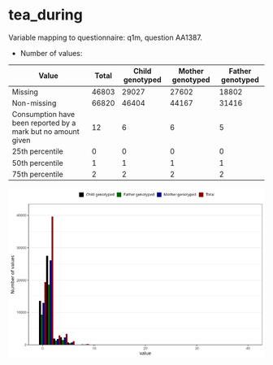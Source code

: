 # tea_during
Variable mapping to questionnaire: q1m, question AA1387.
- Number of values:

| Value | Total | Child genotyped | Mother genotyped | Father genotyped |
| ----- | ----- | --------------- | ---------------- | ---------------- |
| Missing | 46803 | 29027 | 27602 | 18802 |
| Non-missing | 66820 | 46404 | 44167 | 31416 |
| Consumption have been reported by a mark but no amount given | 12 | 6 | 6 |5 |
| 25th percentile | 0 | 0 | 0 | 0 |
| 50th percentile | 1 | 1 | 1 | 1 |
| 75th percentile | 2 | 2 | 2 | 2 |



![](tea_during_n.png)



